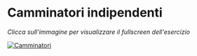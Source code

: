 # Camminatori indipendenti

*Clicca sull'immagine per visualizzare il fullscreen dell'esercizio*

[![Camminatori](https://user-images.githubusercontent.com/60677625/112555124-da92e380-8dc7-11eb-850b-17d5bb9632b2.png "Camminatori")](https://editor.p5js.org/kaappa/full/mwB2N1aju)
